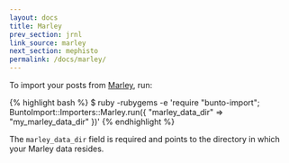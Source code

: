 ```yaml
---
layout: docs
title: Marley
prev_section: jrnl
link_source: marley
next_section: mephisto
permalink: /docs/marley/
---
```


To import your posts from [Marley](https://github.com/karmi/marley), run:

{% highlight bash %}
$ ruby -rubygems -e 'require "bunto-import";
    BuntoImport::Importers::Marley.run({
      "marley_data_dir" => "my_marley_data_dir"
    })'
{% endhighlight %}

The `marley_data_dir` field is required and points to the directory in which
your Marley data resides.
